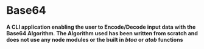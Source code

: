 # Base64
**A CLI application enabling the user to Encode/Decode input data with the Base64 Algorithm**.
**The Algorithm used has been written from scratch and does not use any node modules or the built in _btoa_ or _atob_ functions**
